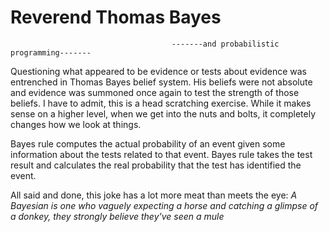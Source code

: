 # Reverend Thomas Bayes
                                        
                                        
                                        -------and probabilistic programming-------

Questioning what appeared to be evidence or tests about evidence was entrenched in Thomas Bayes belief system. His beliefs were not absolute and evidence was summoned once again to test the strength of those beliefs. I have to admit, this is a head scratching exercise. While it makes sense on a higher level, when we get into the nuts and bolts, it completely changes how we look at things.



Bayes rule computes the actual probability of an event given some information about the tests related to that event. Bayes rule takes the test result and calculates the real probability that the test has identified the event.



All said and done, this joke has a lot more meat than meets the eye:
*A Bayesian is one who vaguely expecting a horse and catching a glimpse of a donkey, they strongly believe they've seen a mule*
